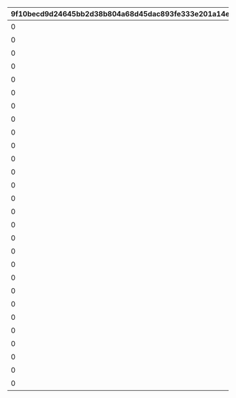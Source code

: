 |9f10becd9d24645bb2d38b804a68d45dac893fe333e201a14e321604ace208af|61f40647d84636c68da63b0598e416022a2b8b63779b6ed410bc3ba8d558fc71|f4f2cc07296b61bc660da97fbd166a829ee2c5b5cf48fc9f1fabc7ac730a4423|7f0959ef1ec0b9aaa7774f5674cdf53f1ce2ff9f61cd3ff78c194cedd8d69bef|92ed1929b87ad28acb5862f57ec7fd06a8ced96894c9cbb7cba4bd46cdcb539e|5c09f64b0ca6f5b1d2e42bed769b6a861fe3479fb7cfbc92c82b6508fa9aef0d|e703d3a2c9e717c7e8db4600b291e5d4f7b8c40087bc6cdb29829f88564b0136|9a1b475d4e9cb231648bd048b33b2e1d25ec6ec326b57a03098eca2cbb653b82|
| --- | --- | --- | --- | --- | --- | --- | --- |
|0|7|1|失われた記憶を求めて|7001|2018/09/13 12:00:00|1|2030/04/24 14:59:59|
|0|7|2|姉妹の絆と願いの塔|7002|2018/10/13 12:00:00|1|2030/04/24 14:59:59|
|0|7|3|スターたちの二重奏|7003|2018/11/14 12:00:00|1|2030/04/24 14:59:59|
|0|7|4|シスターズ・ブッキング|7004|2019/01/14 12:00:00|1|2030/04/24 14:59:59|
|0|7|5|あまのじゃくゴーストハウス|7005|2019/03/14 12:00:00|1|2030/04/24 14:59:59|
|0|7|6|二つの誇りは絆と共に|7006|2019/05/13 12:00:00|1|2030/04/24 14:59:59|
|0|7|7|冥風戦記外伝・吸血鬼伝承|7007|2019/07/15 12:00:00|1|2030/04/24 14:59:59|
|0|7|8|あまあま妹シューターズ！|7008|2019/09/14 12:00:00|1|2030/04/24 14:59:59|
|0|7|9|もふもふメルヘン珍道中|7009|2019/11/14 12:00:00|1|2030/04/24 14:59:59|
|0|7|10|ティーチャーズガイダンス|7010|2020/01/14 12:00:00|1|2030/04/24 14:59:59|
|0|7|11|忍剣珍道中|7011|2020/03/12 12:00:00|1|2030/04/24 14:59:59|
|0|7|12|すれちがいディスタンス|7012|2020/05/14 12:00:00|1|2030/04/24 14:59:59|
|0|7|13|ちぐはぐワーク&レスト|7013|2020/07/14 12:00:00|1|2030/04/24 14:59:59|
|0|7|14|レディの理想と大人の真実|7014|2020/09/15 12:00:00|1|2030/04/24 14:59:59|
|0|7|15|姉なる命題と博士の対偶|7015|2020/11/18 12:00:00|1|2030/04/24 14:59:59|
|0|7|16|追憶の歌姫と彷徨う幽霊|7016|2021/01/18 12:00:00|1|2030/04/24 14:59:59|
|0|7|17|美の探求者と女君の宴|7017|2021/03/18 12:00:00|1|2030/04/24 14:59:59|
|0|7|18|ドジ退散！　脱大凶大作戦|7018|2021/05/17 12:00:00|1|2030/04/24 14:59:59|
|0|7|19|軍人たちの合同任務|7019|2021/07/16 12:00:00|1|2030/04/24 14:59:59|
|0|7|20|笑いとたい焼きのから騒ぎ|7020|2021/09/16 12:00:00|1|2030/04/24 14:59:59|
|0|7|21|若き正義と大人の美学|7021|2021/11/17 12:00:00|1|2030/04/24 14:59:59|
|0|7|22|超能力×魔法＝超魔法少女|7022|2022/01/17 12:00:00|1|2030/04/24 14:59:59|
|0|7|23|チアアップ・ヒーローズ！|7023|2022/03/17 12:00:00|1|2030/04/24 14:59:59|
|0|7|24|変貌大妃と（元）悪徳商人|7024|2022/06/17 12:00:00|1|2030/04/24 14:59:59|
|0|7|25|激闘！　交わる竜獣の拳|7025|2022/10/18 12:00:00|1|2030/04/24 14:59:59|
|0|7|26|ロンリーガールズ交流会|7026|2023/03/17 12:00:00|1|2030/04/24 14:59:59|
|0|7|27|悪党たちの大珍道中|7027|2023/09/19 12:00:00|1|2030/04/24 14:59:59|
|0|7|28|ルナティック・ラビリンス|7028|2024/04/17 12:00:00|1|2030/04/24 14:59:59|